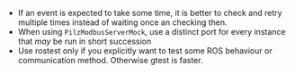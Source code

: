 * If an event is expected to take some time, it is better to check and retry multiple times instead of waiting once an checking then.
* When using `PilzModbusServerMock`, use a distinct port for every instance that *may* be run in short succession
* Use rostest only if you explicitly want to test some ROS behaviour or communication method. Otherwise gtest is faster.
